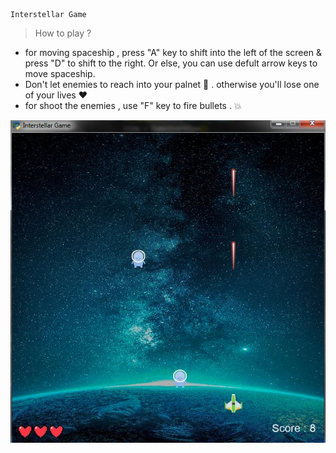 ```
Interstellar Game 
```
> How to play ?

+ for moving spaceship , press "A" key to shift into the left of the screen & press "D" to shift to the right. Or else, you can use defult arrow keys to move spaceship.
+ Don't let enemies to reach into your palnet :space_invader: . otherwise you'll lose one of your lives :heart:
+ for shoot the enemies , use "F" key to fire bullets . :boom:

![This is an image](https://github.com/kiana-jahanshid/pylearn/blob/master/Assignment_14/GameScreenShot.JPG)



